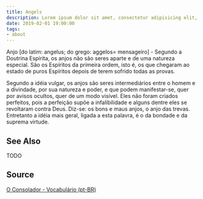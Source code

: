 ```yaml
---
title: Angels
description: Lorem ipsum dolor sit amet, consectetur adipisicing elit, sed do eiusmod tempor incididunt ut labore et dolore magna aliqua.  TODO
date: 2019-02-01 19:00:00
tags:
- about
---
```


Anjo [do latim: angelus; do grego: aggelos= mensageiro] - Segundo a Doutrina Espírita, os anjos não são seres aparte e de uma natureza especial. São os Espíritos da primeira ordem, isto é, os que chegaram ao estado de puros Espíritos depois de terem sofrido todas as provas.

Segundo a idéia vulgar, os anjos são seres intermediários entre o homem e a divindade, por sua natureza e poder, e que podem manifestar-se, quer por avisos ocultos, quer de um modo visível. Eles não foram criados perfeitos, pois a perfeição supõe a infalibilidade e alguns dentre eles se revoltaram contra Deus. Diz-se: os bons e maus anjos, o anjo das trevas. Entretanto a idéia mais geral, ligada a esta palavra, é o da bondade e da suprema virtude. 

## See Also
TODO

## Source
[O Consolador - Vocabulário (pt-BR)](http://www.oconsolador.com.br/linkfixo/vocabulario/principal.html)
